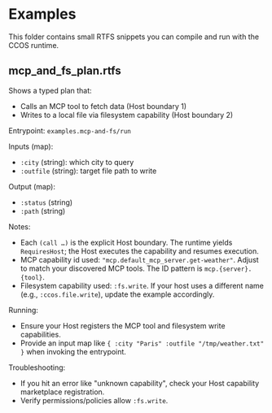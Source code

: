 # Examples

This folder contains small RTFS snippets you can compile and run with the CCOS runtime.

## mcp_and_fs_plan.rtfs

Shows a typed plan that:
- Calls an MCP tool to fetch data (Host boundary 1)
- Writes to a local file via filesystem capability (Host boundary 2)

Entrypoint: `examples.mcp-and-fs/run`

Inputs (map):
- `:city` (string): which city to query
- `:outfile` (string): target file path to write

Output (map):
- `:status` (string)
- `:path` (string)

Notes:
- Each `(call …)` is the explicit Host boundary. The runtime yields `RequiresHost`; the Host executes the capability and resumes execution.
- MCP capability id used: `"mcp.default_mcp_server.get-weather"`. Adjust to match your discovered MCP tools. The ID pattern is `mcp.{server}.{tool}`.
- Filesystem capability used: `:fs.write`. If your host uses a different name (e.g., `:ccos.file.write`), update the example accordingly.

Running:
- Ensure your Host registers the MCP tool and filesystem write capabilities.
- Provide an input map like `{ :city "Paris" :outfile "/tmp/weather.txt" }` when invoking the entrypoint.

Troubleshooting:
- If you hit an error like "unknown capability", check your Host capability marketplace registration.
- Verify permissions/policies allow `:fs.write`.